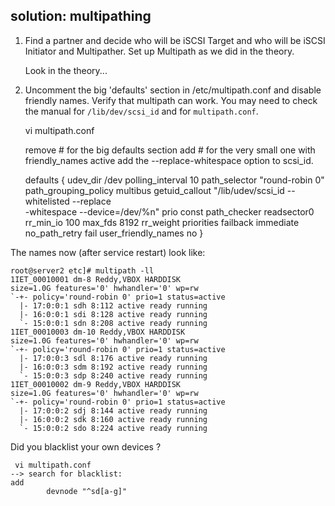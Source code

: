 ## solution: multipathing

1. Find a partner and decide who will be iSCSI Target and who will be
iSCSI Initiator and Multipather. Set up Multipath as we did in the
theory.

    Look in the theory...

2. Uncomment the big 'defaults' section in /etc/multipath.conf and
disable friendly names. Verify that multipath can work. You may need to
check the manual for `/lib/dev/scsi_id` and for `multipath.conf`.

    vi multipath.conf

    remove # for the big defaults section
    add # for the very small one with friendly_names active
    add the --replace-whitespace option to scsi_id.

    defaults {
            udev_dir                /dev
            polling_interval        10
            path_selector           "round-robin 0"
            path_grouping_policy    multibus
            getuid_callout          "/lib/udev/scsi_id --whitelisted --replace\
    -whitespace --device=/dev/%n"
            prio                    const
            path_checker            readsector0
            rr_min_io               100
            max_fds                 8192
            rr_weight               priorities
            failback                immediate
            no_path_retry           fail
            user_friendly_names     no
    }

The names now (after service restart) look like:

    root@server2 etc]# multipath -ll
    1IET_00010001 dm-8 Reddy,VBOX HARDDISK
    size=1.0G features='0' hwhandler='0' wp=rw
    `-+- policy='round-robin 0' prio=1 status=active
      |- 17:0:0:1 sdh 8:112 active ready running
      |- 16:0:0:1 sdi 8:128 active ready running
      `- 15:0:0:1 sdn 8:208 active ready running
    1IET_00010003 dm-10 Reddy,VBOX HARDDISK
    size=1.0G features='0' hwhandler='0' wp=rw
    `-+- policy='round-robin 0' prio=1 status=active
      |- 17:0:0:3 sdl 8:176 active ready running
      |- 16:0:0:3 sdm 8:192 active ready running
      `- 15:0:0:3 sdp 8:240 active ready running
    1IET_00010002 dm-9 Reddy,VBOX HARDDISK
    size=1.0G features='0' hwhandler='0' wp=rw
    `-+- policy='round-robin 0' prio=1 status=active
      |- 17:0:0:2 sdj 8:144 active ready running
      |- 16:0:0:2 sdk 8:160 active ready running
      `- 15:0:0:2 sdo 8:224 active ready running

Did you blacklist your own devices ?

     vi multipath.conf
    --> search for blacklist:
    add
            devnode "^sd[a-g]"

